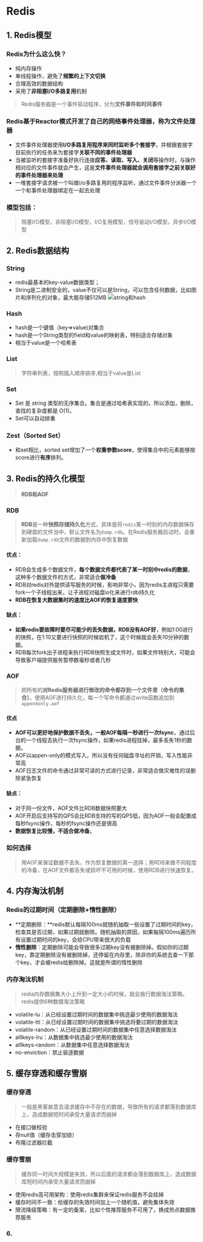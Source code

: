 # Redis
## 1. Redis模型
### Redis为什么这么快？
* 纯内存操作
* 单线程操作，避免了**频繁的上下文切换**
* 合理高效的数据结构
* 采用了**非阻塞I/O多路复用**机制
> Redis服务器是一个事件驱动程序，分为**文件事件和时间事件**
### Redis基于Reactor模式开发了自己的网络事件处理器，称为文件处理器
* 文件事件处理器使用**I/O多路复用程序来同时监听多个套接字**，并根据套接字目前执行的任务来为套接字**关联不同的事件处理器**
* 当被监听的套接字准备好执行连接**应答、读取、写入、关闭**等操作时，与操作相对应的文件事件就会产生，这是**文件事件处理器就会调用套接字之前关联好的事件处理器来处理**
* 一堆套接字请求被一个叫做i/o多路复用的程序监听，通过文件事件分派器一个一个和事件处理器绑定在一起去处理

### 模型包括：
> 阻塞I/O模型，非阻塞I/O模型，I/O复用模型，信号驱动I/O模型，异步I/O模型

## 2. Redis数据结构
### String
* redis最基本的key-value数据类型；
* String是二进制安全的，value不仅可以是String，可以包含任何数据，比如图片和序列化的对象，最大能存储512MB
![string和hash](https://hunter-image.oss-cn-beijing.aliyuncs.com/redis/%E5%AF%B9%E8%B1%A1%E7%AF%87/%E5%93%88%E5%B8%8C/Redis-Hash.png)

### Hash
* hash是一个键值（key=>value)对集合
* hash是一个String类型的field和value的映射表，特别适合存储对象
* 相当于value是一个哈希表

### List
> 字符串列表，按照插入顺序排序,相当于value是List

### Set
* Set 是 string 类型的无序集合。集合是通过哈希表实现的，所以添加，删除，查找的复杂度都是 O(1)。
* Set可以自动排重

### Zest（Sorted Set）
* 和set相比，sorted set增加了一个**权重参数score**，使得集合中的元素能够按score进行**有序**排列。

## 3. Redis的持久化模型
> **RDB和AOF**
### RDB
> **RDB**是一种**快照存储持久化**方式，具体是将`redis`某一时刻的内存数据保存到硬盘的文件当中，默认文件名为`dump.rdb`。在Redis服务器启动时，会重新加载`dump.rdb`文件的数据到内存中恢复数据
#### 优点：
* RDB会生成多个数据文件，**每个数据文件都代表了某一时刻中redis的数据**，这种多个数据文件的方式，非常适合**做冷备**
* RDB对redis对外提供读写服务的时候，影响非常小，因为redis主进程只需要fork一个子线程出来，让子进程对磁盘io化来进行rdb持久化
* **RDB在恢复大数据集时的速度比AOF的恢复速度要快**
#### 缺点：
* **如果redis要故障时要尽可能少的丢失数据，RDB没有AOF好**，例如1:00进行的快照，在1:10又要进行快照的时候宕机了，这个时候就会丢失10分钟的数据。
* RDB每次fork出子进程来执行RDB快照生成文件时，如果文件特别大，可能会导致客户端提供服务暂停数毫秒或者几秒

### AOF
> 把所有的**对Redis服务器进行修改的命令都存到一个文件里（命令的集合）**。使用AOF进行持久化，每一个写命令都通过write函数追加到`appendonly.aof`
#### 优点
* **AOF可以更好地保护数据不丢失，一般AOF每隔一秒进行一次fsync**，通过后台的一个线程去执行一次fsync操作，如果redis进程挂掉，最多丢失1秒的数据。
* AOF以appen-only的模式写入，所以没有任何磁盘寻址的开销，写入性能非常高
* AOF日志文件的命令通过非常可读的方式进行记录，非常适合做灾难性的误删除紧急恢复

#### 缺点：
* 对于同一份文件，AOF文件比RDB数据快照要大
* AOF开启后支持写的QPS会比RDB支持的写的QPS低，因为AOF一般会配置成每秒fsync操作，每秒的fsync操作还是很高
* **数据恢复比较慢，不适合做冷备**。

### 如何选择
> 用AOF来保证数据不丢失，作为恢复数据的第一选择；用RDB来做不同程度的冷备，在AOF文件都丢失或损坏不可用的时候，使用RDB进行快速恢复。

## 4. 内存淘汰机制
### Redis的过期时间（定期删除+惰性删除）
* **定期删除：**redis默认每隔100ms就随机抽取一些设置了过期时间的key，检查其是否过期，如果过期就删除。随机抽取的原因，如果每隔100ms遍历所有设置过期时间的key，会给CPU带来很大的负载
* **惰性删除**：定期删除可能会导致很多过期key没有被删除掉。假如你的过期 key，靠定期删除没有被删除掉，还停留在内存里，除非你的系统去查一下那个key，才会被redis给删除掉。这就是所谓的惰性删除

### 内存淘汰机制
> redia内存数据集大小上升到一定大小的时候，就会施行数据淘汰策略。redis提供6种数据淘汰策略
* volatile-lu：从已经设置过期时间的数据集中挑选最少使用的数据淘汰
* volatile-ttl：从已经设置过期时间的数据集中挑选将要过期的数据淘汰
* volatile-random：从已经设置过期时间的数据集中任意选择数据淘汰
* alllkeys-lru：从数据集中挑选最少使用的数据淘汰
* alllkeys-random：从数据集中任意选择数据淘汰
* no-enviction：禁止驱逐数据

## 5. 缓存穿透和缓存雪崩
### 缓存穿透
> 一般是黑客故意去请求缓存中不存在的数据，导致所有的请求都落到数据库上，造成数据短时间承受大量请求而崩掉
* 在接口做校验
* 存null值（缓存击穿加锁）
* 布隆过滤器拦截

### 缓存雪崩
> 缓存同一时间大规模是失效，所以后面的请求都会落到数据库上，造成数据库短时间内承受大量请求而崩掉
* 使用redis高可用架构：使用redis集群来保证redis服务不会挂掉
* 缓存时间不一致：给缓存的失效时间加上一个随机值，避免集体失效
* 限流降级策略：有一定的备案，比如个性推荐服务不可用了，换成热点数据推荐服务

### 6. 

